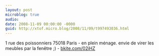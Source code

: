 ```yaml
---
layout: post
microblog: true
audio: 
date: 2008-11-09 00:00:00 -0000
guid: http://xtof.micro.blog/2008/11/09/t997493036.html
---
```

1 rue des poissonniers 75018 Paris - en plein ménage. envie de virer les meubles par la fenêtre ;) - [bkite.com/02iHZ](http://bkite.com/02iHZ)
